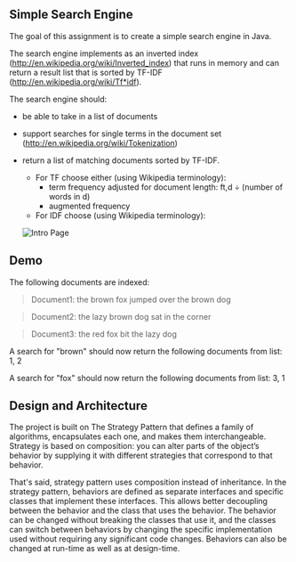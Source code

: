 ## Simple Search Engine

The goal of this assignment is to create a simple search engine in Java. 

The search engine implements as an inverted index (http://en.wikipedia.org/wiki/Inverted_index) that runs in memory and can return a result list that is sorted by TF-IDF (http://en.wikipedia.org/wiki/Tf*idf).

The search engine should:
  - be able to take in a list of documents
  - support searches for single terms in the document set (http://en.wikipedia.org/wiki/Tokenization)
  - return a list of matching documents sorted by TF-IDF.
    - For TF choose either (using Wikipedia terminology):  
        - term frequency adjusted for document length: ft,d ÷ (number of words in d)
        - augmented frequency
    - For IDF choose (using Wikipedia terminology):


     ![Intro Page](https://wikimedia.org/api/rest_v1/media/math/render/svg/ac67bc0f76b5b8e31e842d6b7d28f8949dab7937)
     
## Demo

The following documents are indexed: 

> Document1: the brown fox jumped over the brown dog

> Document2: the lazy brown dog sat in the corner

> Document3: the red fox bit the lazy dog

A search for "brown" should now return the following documents from list: 1, 2 

A search for "fox" should now return the following documents from list: 3, 1
     

## Design and Architecture

The project is built on The Strategy Pattern that defines a family of algorithms, encapsulates each one, and makes them interchangeable. 
Strategy is based on composition: you can alter parts of the object’s behavior by supplying it with different strategies that correspond to that behavior.

That's said, strategy pattern uses composition instead of inheritance. In the strategy pattern, behaviors are defined as separate interfaces and specific classes that implement these interfaces. 
This allows better decoupling between the behavior and the class that uses the behavior. The behavior can be changed without breaking the classes that use it, and the classes can switch between behaviors by changing the specific implementation used without requiring any significant code changes. Behaviors can also be changed at run-time as well as at design-time.
